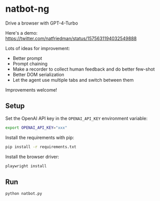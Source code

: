 # natbot-ng

Drive a browser with GPT-4-Turbo

Here's a demo: https://twitter.com/natfriedman/status/1575631194032549888

Lots of ideas for improvement:
- Better prompt
- Prompt chaining
- Make a recorder to collect human feedback and do better few-shot
- Better DOM serialization
- Let the agent use multiple tabs and switch between them

Improvements welcome!

## Setup

Set the OpenAI API key in the `OPENAI_API_KEY` environment variable:

```sh
export OPENAI_API_KEY="xxx"
```

Install the requirements with pip:

```sh
pip install -r requirements.txt
```

Install the browser driver:

```sh
playwright install
```

## Run

```sh
python natbot.py
```
